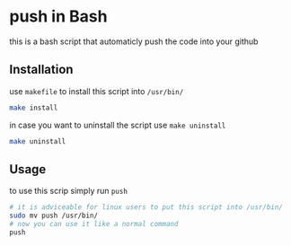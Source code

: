 # push in Bash

this is a bash script that automaticly push the code into your github
## Installation

use `makefile` to install this script into `/usr/bin/`
```bash
make install
```
in case you want to uninstall the script use `make uninstall`
```bash
make uninstall
```

## Usage

to use this scrip simply run ``push``

```bash
# it is adviceable for linux users to put this script into /usr/bin/
sudo mv push /usr/bin/
# now you can use it like a normal command
push
```